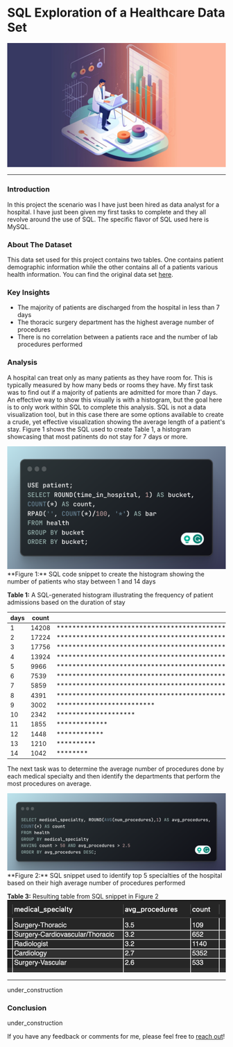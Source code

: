 # SQL Exploration of a Healthcare Data Set

![SQL Cover Image](images/sql-2_cover-image_module_5.jpg)

---

### Introduction
In this project the scenario was I have just been hired as data analyst for a hospital. I have just been given my first tasks to complete and they all revolve around the use of SQL. The specific flavor of SQL used here is MySQL.

### About The Dataset

This data set used for this project contains two tables. One contains patient demographic information while the other contains all of a patients various health information. You can find the original data set [here](https://www.kaggle.com/code/iabhishekofficial/prediction-on-hospital-readmission/data?select=diabetic_data.csv).

### Key Insights

- The majority of patients are discharged from the hospital in less than 7 days
- The thoracic surgery department has the highest average number of procedures
- There is no correlation between a patients race and the number of lab procedures performed

### Analysis

A hospital can treat only as many patients as they have room for. This is typically measured by how many beds or rooms they have. My first task was to find out if a majority of patients are admitted for more than 7 days. An effective way to show this visually is with a histogram, but the goal here is to only work within SQL to complete this analysis.  SQL is not a data visualization tool, but in this case there are some options available to create a crude, yet effective visualization showing the average length of a patient's stay. Figure 1 shows the SQL used to create Table 1, a histogram showcasing that most patinents do not stay for 7 days or more.

<img src="images/1_mod5_histogram_sql.png" alt="histogram SQL code snippet">
  **Figure 1:** SQL code snippet to create the histogram showing the number of patients who stay between 1 and 14 days


  **Table 1:** A SQL-generated histogram illustrating the frequency of patient admissions based on the duration of stay

|  days  | count | bar                                                                               |
|--------|-------|-----------------------------------------------------------------------------------|
| 1      | 14208 | ******************************************************************************************************************************************** |
| 2      | 17224 | ******************************************************************************************************************************************************************** |
| 3      | 17756 | ********************************************************************************************************************************************************************************** |
| 4      | 13924 | ******************************************************************************************************************************************* |
| 5      | 9966  | ************************************************************************************************************** |
| 6      | 7539  | ***************************************************************************************** |
| 7      | 5859  | ***************************************************************** |
| 8      | 4391  | ************************************************* |
| 9      | 3002  | ************************* |
| 10     | 2342  | ******************** |
| 11     | 1855  | ************* |
| 12     | 1448  | ************ |
| 13     | 1210  | ********** |
| 14     | 1042  | ******** |



The next task was to determine the average number of procedures done by each medical specialty and then identify the departments that perform the most procedures on average.

<img src="images/2_mod5_specialties_avg_procedures.png" alt="SQL snippet to identify top 5 specialties">
**Figure 2:** SQL snippet used to identify top 5 specialties of the hospital based on their high average number of procedures performed


**Table 3:** Resulting table from SQL snippet in Figure 2
<img src="images/3_mod5_top_specialties.png" alt="top 5 medical specialties based on their high average number of procedures">

---

under_construction

### Conclusion

under_construction

If you have any feedback or comments for me, please feel free to [reach out](https://www.linkedin.com/in/gregory-santoro/)!

